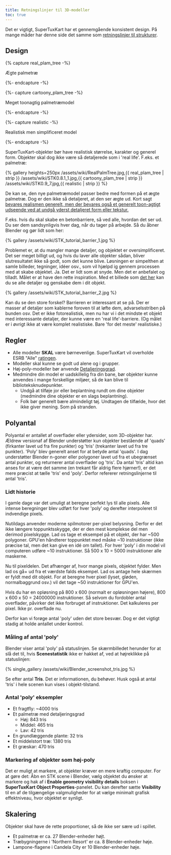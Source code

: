```yaml
---
title: Retningslinjer til 3D-modeller
toc: true
---
```

Det er vigtigt, SuperTuxKart har et gennemgående konsistent design. På mange måder har denne side det samme som [retningslinjer til strukturer](Texture_Guidelines).

## Design

{% capture real_plam_tree -%}

Ægte palmetræ

{%- endcapture -%}

{%- capture cartoony_plam_tree -%}

Meget toonagtig palmetræmodel

{%- endcapture -%}

{%- capture realistic -%}

Realistisk men simplificeret model

{%- endcapture -%}

SuperTuxKart-objekter bør have realistisk størrelse, karakter og generel form. Objekter skal dog ikke være så detaljerede som i 'real life'. F.eks. et palmetræ:

{% gallery heights=250px
/assets/wiki/RealPalmTree.jpg,{{ real_plam_tree | strip }}
/assets/wiki/STK0.8.1_1.jpg,{{ cartoony_plam_tree | strip }}
/assets/wiki/STK0.9_7.jpg,{{ realistic | strip }}
%}

De kan se, den nye palmetræmodel passer bedre med formen på et ægte palmetræ. Dog er den ikke så detaljeret, at den ser ægte ud. Kort sagt <u>bevares realismen generelt, men der bevares også et generelt toon-agtigt udseende ved at undgå yderst detaljeret form eller tekstur.</u>

F.eks. hvis du skal skabe en betonbarriere, så ved alle, hvordan det ser ud. Du ser dem sandsynligvis hver dag, når du tager på arbejde. Så du åbner Blender og gør lidt som her:

{% gallery
/assets/wiki/STK_tutorial_barrier_1.jpg
%}

Problemet er, at du mangler mange detaljer, og objektet er oversimplificeret. Det ser meget billigt ud, og hvis du laver alle objekter sådan, bliver slutresultatet ikke så godt, som det kunne blive. Løsningen er simpelthen at samle billeder, tegninger, idéer osv., som vil hjælpd ig gennem processen med at skabe objektet. Ja. Det er lidt som at snyde. Men det er anbefalet og tilladt. Målet er at have den rette inspiration. Med et billede som [det her](https://upload.wikimedia.org/wikipedia/commons/thumb/9/9e/BarreiraNewJersey.JPG/1280px-BarreiraNewJersey.JPG) kan du se alle detaljer og genskabe dem i dit objekt.

{% gallery
/assets/wiki/STK_tutorial_barrier_2.jpg
%}

Kan du se den store forskel? Barrieren er interessant at se på. Der er masser af detaljer som kablerne foroven til at løfte dem, advarselsstriben på bunden osv. Det er ikke fotorealistisk, men nu har vi i det mindste et objekt med interessante detaljer, der kunne være en 'real life'-barriere. (Og målet er i øvrigt ikke at være komplet realistiske. Bare 'for det meste' realistiske.)

## Regler

* Alle modeller **SKAL** være børnevenlige. SuperTuxKart vil overholde ESRB "Alle" [ratingen](https://en.wikipedia.org/wiki/Entertainment_Software_Rating_Board#Ratings).
* Modeller skal kunne se godt ud alene og i grupper.
* Høj-poly-modeller bør anvende [Detaljeringsgrad](Level_of_Detail).
* Medmindre din model er uadskillelig fra din bane, bør objekter kunne anvendes i mange forskellige miljøer, så de kan blive til biblioteksknudepunkter.
    * Undgå at tilføje jor eller beplantning rundt om dine objekter (medmindre dine objekter er en slags beplantning).
    * Folk bør generelt bære almindeligt tøj. Undtagen de tilfælde, hvor det ikke giver mening. Som på stranden.

## Polyantal

Polyantal er antallet af overflader eller ydersider, som 3D-objekter har. Ældrew versionaf af Blender understøtter kun objekter bestående af 'quads' (firkanter lavet ud fra fire punkter) og 'tris' (trekanter lavet ud fra tre punkter). 'Poly' blev generelt anset for at betyde antal 'quads'. I dag understøtter Blender n-goner eller polygoner lavet ud fra et ubegrænset antal punkter, og returnerer antal overflader og 'tris'. Da antal 'tris' altid kan anses for at være det samme (en trekant får aldrig flere hjørner!), er det mere præcist at tælle 'tris' end 'poly'. Derfor refererer retningslinjerne til antal 'tris'.

### Lidt historie

I gamle dage var det umuligt at beregne perfekt lys til alle pixels. Alle intense beregninger blev udført for hver 'poly' og derefter interpoleret til indvendige pixels.

Nutildags anvender moderne spilmotorer per-pixel belysning. Derfor er det ikke længere toppunktsskygge, der er den mest komplekse del men derimod pixelskygge. Lad os tage et eksempel på et objekt, der har ~500 polygoner. GPU'en håndterer toppunktet med måske ~10 instruktioner (ikke præcise tal, men det kan give en idé om tallet). For hver 'poly' i din model vil computeren udføre ~10 instruktioner. Så 500 x 10 = 5000 instruktioner alle maskerne.

Nu til pixeldelen. Det afhænger af, hvor mange pixels, objektet fylder. Men lad os gå+ ud fra et værdste falds eksempel. Lad os antage hele skærmen er fyldt med dit objekt. For at beregne hver pixel (lyset, gløden, normalbaggrund osv.) vil det tage ~50 instruktioner for GPU'en.

Hvis du har en opløsning på 800 x 600 (normalt er opløsningen højere), 800 x 600 x 50 = 24000000 instruktioner. Så selvom du fordobler antal overflader, påvirker det ikke forbruget af instruktioner. Det kalkuleres per pixel. Ikke pr. overflade nu.

Derfor kan vi forøge antal 'poly' uden det store besvær. Dog er det vigtigt stadig at holde antallet under kontrol.

### Måling af antal 'poly'

Blender viser antal 'poly' på statuslinjen. Se skærmbilledet herunder for at slå det til, hvis **Scenestatistik** ikke er hakket af, ved at højreklikke på statuslinjen:

{% single_gallery
/assets/wiki/Blender_screenshot_tris.jpg
%}

Se efter antal **Tris**. Det er informationen, du behøver. Husk også at antal  'tris' i hele scenen kun vises i objekt-tilstand.

### Antal 'poly' eksempler

* Et fragtfly: ~4000 tris
* Et palmetræ med detaljeringsgrad
    * Høj: 843 tris
    * Middel: 465 tris
    * Lav: 42 tris
* En grundlæggende plante: 32 tris
* Et middelstort træ: 1380 tris
* Et græskar: 470 tris

### Markering af objekter som høj-poly

Det er muligt at markere, at objekter kræver en mere kraftig computer. For at gøre det: Åbn en STK scene i Blender, vælg objektet du ønsker at markere og hak af i **Enable geometry visibility details** boksen i **SuperTuxKart Object Properties**-panelet. Du kan derefter sætte **Visibility** til en af de tilgængelige valgmuligheder for at vælge minimalt grafisk effektniveau, hvor objektet er synligt.

## Skalering

Objekter skal have de rette proportioner, så de ikke ser sære ud i spillet.

* Et palmetræ er ca. 27 Blender-enheder højt.
* Træbygningerne i 'Northern Resort' er ca. 8 Blender-enheder høje.
* Lampone-flagene i Candela City er 10 Blender-enheder høje.

